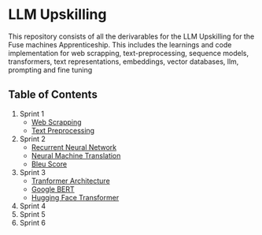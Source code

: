 # LLM Upskilling

This repository consists of all the derivarables for the LLM Upskilling for the Fuse machines Apprenticeship. This includes the learnings and code implementation for web scrapping, text-preprocessing, sequence models, transformers, text representations, embeddings, vector databases, llm, prompting and fine tuning

## Table of Contents

1. Sprint 1
   - [Web Scrapping](https://github.com/diwas-stha/LLM-Upskilling/tree/main/sprint-1/web-scrapping)
   - [Text Preprocessing](https://github.com/diwas-stha/LLM-Upskilling/tree/main/sprint-1/text-preprocessing)
2. Sprint 2
   - [Recurrent Neural Network]()
   - [Neural Machine Translation]()
   - [Bleu Score]()
3. Sprint 3
   - [Tranformer Architecture]()
   - [Google BERT]()
   - [Hugging Face Transformer]()
4. Sprint 4
5. Sprint 5
6. Sprint 6

